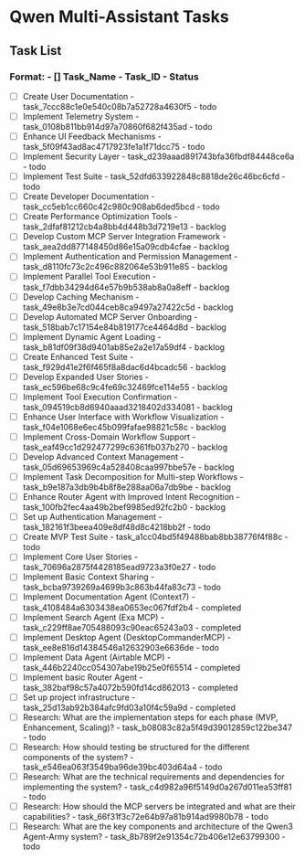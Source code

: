# Qwen Multi-Assistant Tasks

## Task List
### Format: - [] Task_Name - Task_ID - Status

- [ ] Create User Documentation - task_7ccc88c1e0e540c08b7a52728a4630f5 - todo
- [ ] Implement Telemetry System - task_0108b811bb914d97a70860f682f435ad - todo
- [ ] Enhance UI Feedback Mechanisms - task_5f09f43ad8ac4717923fe1a1f71dcc75 - todo
- [ ] Implement Security Layer - task_d239aaad891743bfa36fbdf84448ce6a - todo
- [ ] Implement Test Suite - task_52dfd633922848c8818de26c46bc6cfd - todo
- [ ] Create Developer Documentation - task_cc5eb1cc660c42c980c908ab6ded5bcd - todo
- [ ] Create Performance Optimization Tools - task_2dfaf81212cb4a8bb4d448b3d7219e13 - backlog
- [ ] Develop Custom MCP Server Integration Framework - task_aea2dd877148450d86e15a09cdb4cfae - backlog
- [ ] Implement Authentication and Permission Management - task_d8110fc73c2c496c882064e53b911e85 - backlog
- [ ] Implement Parallel Tool Execution - task_f7dbb34294d64e57b9b538ab8a0a8eff - backlog
- [ ] Develop Caching Mechanism - task_49e8b3e7cd044ceb8ca9497a27422c5d - backlog
- [ ] Develop Automated MCP Server Onboarding - task_518bab7c17154e84b819177ce4464d8d - backlog
- [ ] Implement Dynamic Agent Loading - task_b81df09f38d9401ab85e2a2e17a59df4 - backlog
- [ ] Create Enhanced Test Suite - task_f929d41e2f6f465f8a8dac6d4bcadc56 - backlog
- [ ] Develop Expanded User Stories - task_ec596be68c9c4fe69c32469fce114e55 - backlog
- [ ] Implement Tool Execution Confirmation - task_094519cb8d6940aaad3218402d334081 - backlog
- [ ] Enhance User Interface with Workflow Visualization - task_f04e1068e6ec45b099fafae98821c58c - backlog
- [ ] Implement Cross-Domain Workflow Support - task_eaf49cc1d292477299c6361fb037b270 - backlog
- [ ] Develop Advanced Context Management - task_05d69653969c4a528408caa997bbe57e - backlog
- [ ] Implement Task Decomposition for Multi-step Workflows - task_b9e187a3db9b4b8f8e288aa06a7db9be - backlog
- [ ] Enhance Router Agent with Improved Intent Recognition - task_100fb2fec4aa49b2bef9985ed92fc2b0 - backlog
- [ ] Set up Authentication Management - task_182161f3beea409e8df48d8c4218bb2f - todo
- [ ] Create MVP Test Suite - task_a1cc04bd5f49488bab8bb38776f4f88c - todo
- [ ] Implement Core User Stories - task_70696a2875f4428185ead9723a3f0e27 - todo
- [ ] Implement Basic Context Sharing - task_bcba9739269a4699b3c863b44fa83c73 - todo
- [ ] Implement Documentation Agent (Context7) - task_4108484a6303438ea0653ec067fdf2b4 - completed
- [ ] Implement Search Agent (Exa MCP) - task_c229ff8ae705488093c90eac65243a03 - completed
- [ ] Implement Desktop Agent (DesktopCommanderMCP) - task_ee8e816d14384546a12632903e6636de - todo
- [ ] Implement Data Agent (Airtable MCP) - task_446b2240cc054307abe19b25e0f65514 - completed
- [ ] Implement basic Router Agent - task_382baf98c57a4072b590fd14cd862013 - completed
- [ ] Set up project infrastructure - task_25d13ab92b384afc9fd03a10f4c59a9d - completed
- [ ] Research: What are the implementation steps for each phase (MVP, Enhancement, Scaling)? - task_b08083c82a5f49d39012859c122be347 - todo
- [ ] Research: How should testing be structured for the different components of the system? - task_e546ea063f3549ba96de39bc403d64a4 - todo
- [ ] Research: What are the technical requirements and dependencies for implementing the system? - task_c4d982a96f5149d0a267d011ea53ff81 - todo
- [ ] Research: How should the MCP servers be integrated and what are their capabilities? - task_66f31f3c72e64b97a81b914ad9980b78 - todo
- [ ] Research: What are the key components and architecture of the Qwen3 Agent-Army system? - task_8b789f2e91354c72b406e12e63799300 - todo